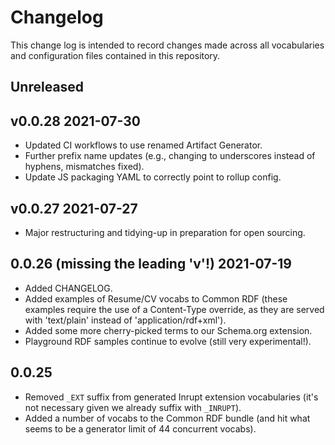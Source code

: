 # Changelog

This change log is intended to record changes made across all vocabularies and
configuration files contained in this repository.

## Unreleased

## v0.0.28 2021-07-30

- Updated CI workflows to use renamed Artifact Generator.
- Further prefix name updates (e.g., changing to underscores instead of hyphens, mismatches fixed).
- Update JS packaging YAML to correctly point to rollup config.

## v0.0.27 2021-07-27

- Major restructuring and tidying-up in preparation for open sourcing.

## 0.0.26 (missing the leading 'v'!) 2021-07-19

- Added CHANGELOG.
- Added examples of Resume/CV vocabs to Common RDF (these examples require the
  use of a Content-Type override, as they are served with 'text/plain' instead
  of 'application/rdf+xml').
- Added some more cherry-picked terms to our Schema.org extension.
- Playground RDF samples continue to evolve (still very experimental!).

## 0.0.25

- Removed `_EXT` suffix from generated Inrupt extension vocabularies (it's not
  necessary given we already suffix with `_INRUPT`).
- Added a number of vocabs to the Common RDF bundle (and hit what seems to be a
  generator limit of 44 concurrent vocabs).
